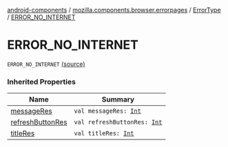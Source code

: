 [android-components](../../index.md) / [mozilla.components.browser.errorpages](../index.md) / [ErrorType](index.md) / [ERROR_NO_INTERNET](./-e-r-r-o-r_-n-o_-i-n-t-e-r-n-e-t.md)

# ERROR_NO_INTERNET

`ERROR_NO_INTERNET` [(source)](https://github.com/mozilla-mobile/android-components/blob/master/components/browser/errorpages/src/main/java/mozilla/components/browser/errorpages/ErrorPages.kt#L139)

### Inherited Properties

| Name | Summary |
|---|---|
| [messageRes](message-res.md) | `val messageRes: `[`Int`](https://kotlinlang.org/api/latest/jvm/stdlib/kotlin/-int/index.html) |
| [refreshButtonRes](refresh-button-res.md) | `val refreshButtonRes: `[`Int`](https://kotlinlang.org/api/latest/jvm/stdlib/kotlin/-int/index.html) |
| [titleRes](title-res.md) | `val titleRes: `[`Int`](https://kotlinlang.org/api/latest/jvm/stdlib/kotlin/-int/index.html) |
